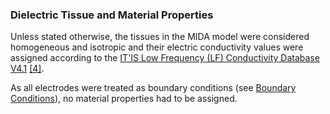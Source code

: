 ### Dielectric Tissue and Material Properties

Unless stated otherwise, the tissues in the MIDA model were considered homogeneous and isotropic and their electric conductivity values were assigned according to the [IT'IS Low Frequency (LF) Conductivity Database V4.1](<https://itis.swiss/virtual-population/tissue-properties/database/low-frequency-conductivity/>) [[4]](/docs/background/references.md). 

As all electrodes were treated as boundary conditions (see [Boundary Conditions](docs/material_methods/boundary_cond.md)), no material properties had to be assigned. 
